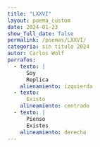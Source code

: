 ```yaml
---
title: "LXXVI"
layout: poema_custom
date: 2024-01-23
show_full_date: false
permalink: /poemas/LXXVI/
categoria: sin titulo 2024
autor: Carlos Wolf
parrafos:
  - texto: |
      Soy
      Replica
    alienamiento: izquierda
  - texto:
      Existo
    alineamiento: centrado
  - texto: |
      Pienso
      Existes
    alineamiento: derecha
---
```

